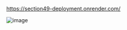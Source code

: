 
https://section49-deployment.onrender.com/

![image](https://github.com/user-attachments/assets/a6af93b8-4402-40cb-9f98-3fb65f30b650)
